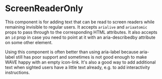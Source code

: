# ScreenReaderOnly
This component is for adding text that can be read to screen readers while remaining
invisible to regular users. It accepts `arialive` and `ariaatomic` props to pass through to
the corresponding HTML attributes. It also accepts an `id` prop in case you need to
point at it with an aria-describedby attribute on some other element.

Using this component is often better than using aria-label because aria-label still has poor support
and sometimes is not good enough to make WAVE happy with an empty icon-link. It's also a
good way to add additional text when sighted users have a little text already, e.g. to add
interactivity instructions.

